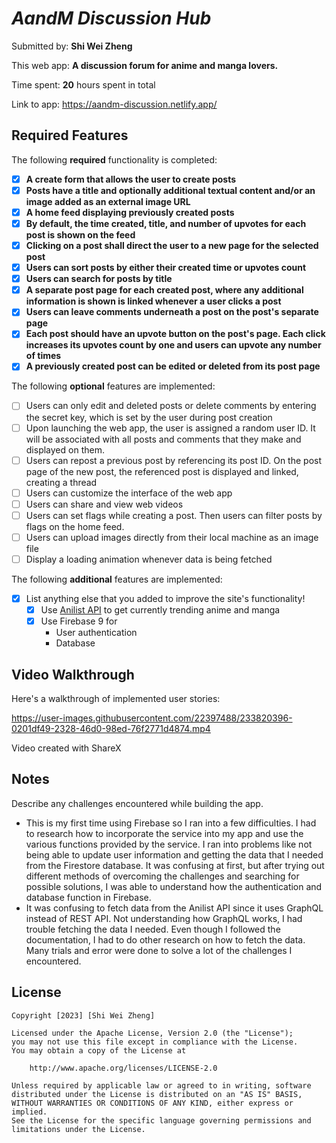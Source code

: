 # *AandM Discussion Hub*

Submitted by: **Shi Wei Zheng**

This web app: **A discussion forum for anime and manga lovers.**

Time spent: **20** hours spent in total

Link to app: https://aandm-discussion.netlify.app/

## Required Features

The following **required** functionality is completed:

- [x] **A create form that allows the user to create posts**
- [x] **Posts have a title and optionally additional textual content and/or an image added as an external image URL**
- [x] **A home feed displaying previously created posts**
- [x] **By default, the time created, title, and number of upvotes for each post is shown on the feed**
- [x] **Clicking on a post shall direct the user to a new page for the selected post**
- [x] **Users can sort posts by either their created time or upvotes count**
- [x] **Users can search for posts by title**
- [x] **A separate post page for each created post, where any additional information is shown is linked whenever a user clicks a post**
- [x] **Users can leave comments underneath a post on the post's separate page**
- [x] **Each post should have an upvote button on the post's page. Each click increases its upvotes count by one and users can upvote any number of times**
- [x] **A previously created post can be edited or deleted from its post page**

The following **optional** features are implemented:

- [ ] Users can only edit and deleted posts or delete comments by entering the secret key, which is set by the user during post creation
- [ ] Upon launching the web app, the user is assigned a random user ID. It will be associated with all posts and comments that they make and displayed on them.
- [ ] Users can repost a previous post by referencing its post ID. On the post page of the new post, the referenced post is displayed and linked, creating a thread
- [ ] Users can customize the interface of the web app
- [ ] Users can share and view web videos
- [ ] Users can set flags while creating a post. Then users can filter posts by flags on the home feed.
- [ ] Users can upload images directly from their local machine as an image file
- [ ] Display a loading animation whenever data is being fetched

The following **additional** features are implemented:

* [x] List anything else that you added to improve the site's functionality!
  * [x] Use [Anilist API](https://anilist.gitbook.io/anilist-apiv2-docs/) to get currently trending anime and manga
  * [x] Use Firebase 9 for
    - User authentication
    - Database

## Video Walkthrough

Here's a walkthrough of implemented user stories:

https://user-images.githubusercontent.com/22397488/233820396-0201df49-2328-46d0-98ed-76f2771d4874.mp4

<!-- Replace this with whatever GIF tool you used! -->
Video created with ShareX

## Notes





Describe any challenges encountered while building the app.
- This is my first time using Firebase so I ran into a few difficulties. I had to research how to incorporate the service into my app and use the various functions provided by the service. I ran into problems like not being able to update user information and getting the data that I needed from the Firestore database. It was confusing at first, but after trying out different methods of overcoming the challenges and searching for possible solutions, I was able to understand how the authentication and database function in Firebase.
- It was confusing to fetch data from the Anilist API since it uses GraphQL instead of REST API. Not understanding how GraphQL works, I had trouble fetching the data I needed. Even though I followed the documentation, I had to do other research on how to fetch the data. Many trials and error were done to solve a lot of the challenges I encountered.

## License

    Copyright [2023] [Shi Wei Zheng]

    Licensed under the Apache License, Version 2.0 (the "License");
    you may not use this file except in compliance with the License.
    You may obtain a copy of the License at

        http://www.apache.org/licenses/LICENSE-2.0

    Unless required by applicable law or agreed to in writing, software
    distributed under the License is distributed on an "AS IS" BASIS,
    WITHOUT WARRANTIES OR CONDITIONS OF ANY KIND, either express or implied.
    See the License for the specific language governing permissions and
    limitations under the License.
